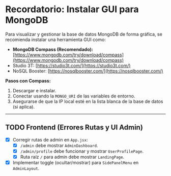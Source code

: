 # Recordatorio: Instalar GUI para MongoDB

Para visualizar y gestionar la base de datos MongoDB de forma gráfica, se recomienda instalar una herramienta GUI como:

- **MongoDB Compass (Recomendado):** [https://www.mongodb.com/try/download/compass](https://www.mongodb.com/try/download/compass)
- Studio 3T: [https://studio3t.com/](https://studio3t.com/)
- NoSQL Booster: [https://nosqlbooster.com/](https://nosqlbooster.com/)

**Pasos con Compass:**
1. Descargar e instalar.
2. Conectar usando la `MONGO_URI` de las variables de entorno.
3. Asegurarse de que la IP local esté en la lista blanca de la base de datos (si aplica).

---

## TODO Frontend (Errores Rutas y UI Admin)

- [x] Corregir rutas de admin en `App.jsx`:
  - [x] `/admin` debe mostrar `AdminDashboard`.
  - [x] `/admin/profile` debe funcionar y mostrar `UserProfilePage`.
  - [x] Ruta raíz `/` para admin debe mostrar `LandingPage`.
- [x] Implementar toggle (ocultar/mostrar) para `SidePanelMenu` en `AdminLayout`. 